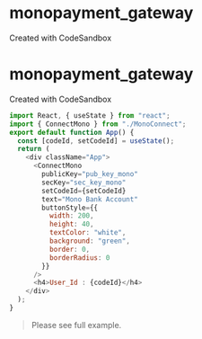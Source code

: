 # monopayment_gateway

Created with CodeSandbox

# monopayment_gateway

Created with CodeSandbox

```js
import React, { useState } from "react";
import { ConnectMono } from "./MonoConnect";
export default function App() {
  const [codeId, setCodeId] = useState();
  return (
    <div className="App">
      <ConnectMono
        publicKey="pub_key_mono"
        secKey="sec_key_mono"
        setCodeId={setCodeId}
        text="Mono Bank Account"
        buttonStyle={{
          width: 200,
          height: 40,
          textColor: "white",
          background: "green",
          border: 0,
          borderRadius: 0
        }}
      />
      <h4>User_Id : {codeId}</h4>
    </div>
  );
}
```

> Please see full example.
